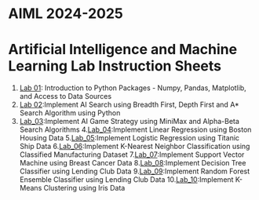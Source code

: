 # AIML 2024-2025
# Artificial Intelligence and Machine Learning Lab Instruction Sheets
1. [Lab 01](https://github.com/Shanumukareddy/AIML-2025/blob/main/lab1.ipynb): Introduction to Python Packages - Numpy, Pandas, Matplotlib, and Access to Data Sources
2. [Lab 02](https://github.com/Shanumukareddy/AIML-2025/blob/main/Lab%202.ipynb):Implement AI Search using Breadth First, Depth First and A* Search Algorithm using Python
3. [Lab_03](https://github.com/Shanumukareddy/AIML-2025/blob/main/Lab%203.ipynb):Implement AI Game Strategy using MiniMax and Alpha-Beta Search Algorithms
4.[Lab_04](https://github.com/Shanumukareddy/AIML-2025/blob/main/Lab%204.ipynb):Implement Linear Regression using Boston Housing Data
5.[Lab_05](https://github.com/Shanumukareddy/AIML-2025/blob/main/Lab%205.ipynb):Implement Logistic Regression using Titanic Ship Data
6.[Lab_06]():Implement K-Nearest Neighbor Classification using Classified Manufacturing Dataset
7.[Lab_07]():Implement Support Vector Machine using Breast Cancer Data
8.[Lab_08]():Implement Decision Tree Classifier using Lending Club Data
9.[Lab_09]():Implement Random Forest Ensemble Classifier using Lending Club Data
10.[Lab_10]():Implement K-Means Clustering using Iris Data
